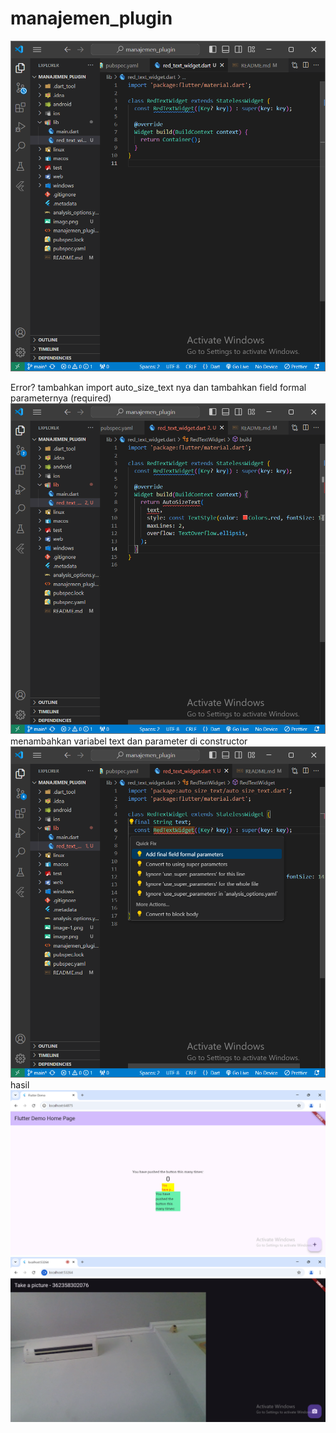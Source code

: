 # manajemen_plugin

![Screenshot manajemen_plugin](images/image-1.png)

Error? tambahkan import auto_size_text nya dan tambahkan field formal parameternya (required)
![Screenshot manajemen_plugin](images/image.png)
menambahkan variabel text dan parameter di constructor
![Screenshot manajemen_plugin](images/image-2.png)
hasil
![Screenshot manajemen_plugin](images/image-3.png)
![Screenshot manajemen_plugin](images/image-4.png)